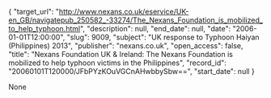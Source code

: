 {
  "target_url": "http://www.nexans.co.uk/eservice/UK-en_GB/navigatepub_250582_-33274/The_Nexans_Foundation_is_mobilized_to_help_typhoon.html", 
  "description": null, 
  "end_date": null, 
  "date": "2006-01-01T12:00:00", 
  "slug": 9009, 
  "subject": "UK response to Typhoon Haiyan (Philippines) 2013", 
  "publisher": "nexans.co.uk", 
  "open_access": false, 
  "title": "Nexans Foundation UK & Ireland: The Nexans Foundation is mobilized to help typhoon victims in the Philippines", 
  "record_id": "20060101T120000/JFbPYzKOuVGCnAHwbbySbw==", 
  "start_date": null
}

None